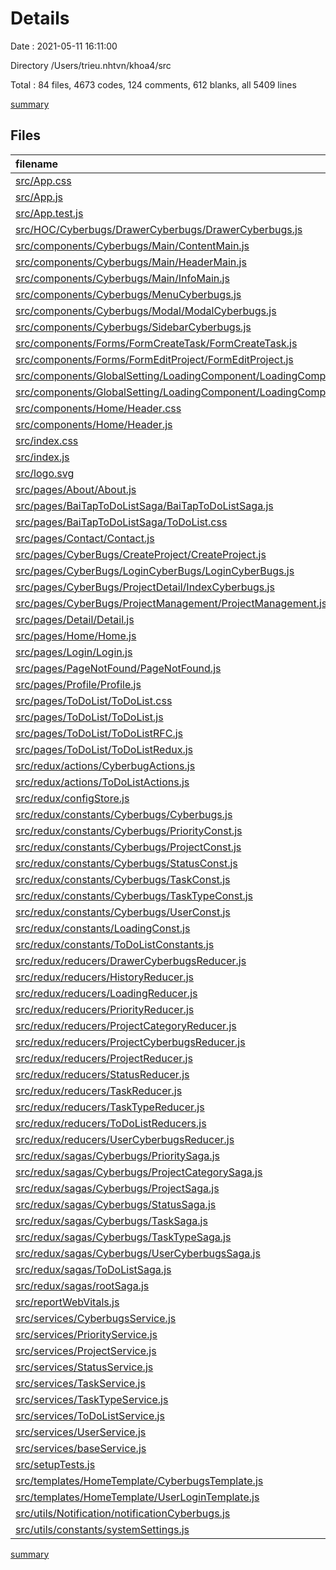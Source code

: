 # Details

Date : 2021-05-11 16:11:00

Directory /Users/trieu.nhtvn/khoa4/src

Total : 84 files,  4673 codes, 124 comments, 612 blanks, all 5409 lines

[summary](results.md)

## Files
| filename | language | code | comment | blank | total |
| :--- | :--- | ---: | ---: | ---: | ---: |
| [src/App.css](/src/App.css) | CSS | 1 | 39 | 1 | 41 |
| [src/App.js](/src/App.js) | JavaScript | 70 | 1 | 3 | 74 |
| [src/App.test.js](/src/App.test.js) | JavaScript | 7 | 0 | 2 | 9 |
| [src/HOC/Cyberbugs/DrawerCyberbugs/DrawerCyberbugs.js](/src/HOC/Cyberbugs/DrawerCyberbugs/DrawerCyberbugs.js) | JavaScript | 42 | 3 | 3 | 48 |
| [src/components/Cyberbugs/Main/ContentMain.js](/src/components/Cyberbugs/Main/ContentMain.js) | JavaScript | 66 | 0 | 4 | 70 |
| [src/components/Cyberbugs/Main/HeaderMain.js](/src/components/Cyberbugs/Main/HeaderMain.js) | JavaScript | 16 | 0 | 2 | 18 |
| [src/components/Cyberbugs/Main/InfoMain.js](/src/components/Cyberbugs/Main/InfoMain.js) | JavaScript | 35 | 0 | 3 | 38 |
| [src/components/Cyberbugs/MenuCyberbugs.js](/src/components/Cyberbugs/MenuCyberbugs.js) | JavaScript | 71 | 0 | 2 | 73 |
| [src/components/Cyberbugs/Modal/ModalCyberbugs.js](/src/components/Cyberbugs/Modal/ModalCyberbugs.js) | JavaScript | 319 | 9 | 13 | 341 |
| [src/components/Cyberbugs/SidebarCyberbugs.js](/src/components/Cyberbugs/SidebarCyberbugs.js) | JavaScript | 57 | 0 | 4 | 61 |
| [src/components/Forms/FormCreateTask/FormCreateTask.js](/src/components/Forms/FormCreateTask/FormCreateTask.js) | JavaScript | 280 | 6 | 14 | 300 |
| [src/components/Forms/FormEditProject/FormEditProject.js](/src/components/Forms/FormEditProject/FormEditProject.js) | JavaScript | 114 | 0 | 10 | 124 |
| [src/components/GlobalSetting/LoadingComponent/LoadingComponent.js](/src/components/GlobalSetting/LoadingComponent/LoadingComponent.js) | JavaScript | 18 | 0 | 2 | 20 |
| [src/components/GlobalSetting/LoadingComponent/LoadingComponent.module.css](/src/components/GlobalSetting/LoadingComponent/LoadingComponent.module.css) | CSS | 12 | 0 | 0 | 12 |
| [src/components/Home/Header.css](/src/components/Home/Header.css) | CSS | 4 | 0 | 0 | 4 |
| [src/components/Home/Header.js](/src/components/Home/Header.js) | JavaScript | 130 | 0 | 2 | 132 |
| [src/index.css](/src/index.css) | CSS | 370 | 4 | 91 | 465 |
| [src/index.js](/src/index.js) | JavaScript | 17 | 3 | 3 | 23 |
| [src/logo.svg](/src/logo.svg) | XML | 1 | 0 | 0 | 1 |
| [src/pages/About/About.js](/src/pages/About/About.js) | JavaScript | 4 | 0 | 2 | 6 |
| [src/pages/BaiTapToDoListSaga/BaiTapToDoListSaga.js](/src/pages/BaiTapToDoListSaga/BaiTapToDoListSaga.js) | JavaScript | 160 | 0 | 12 | 172 |
| [src/pages/BaiTapToDoListSaga/ToDoList.css](/src/pages/BaiTapToDoListSaga/ToDoList.css) | CSS | 267 | 10 | 60 | 337 |
| [src/pages/Contact/Contact.js](/src/pages/Contact/Contact.js) | JavaScript | 4 | 0 | 2 | 6 |
| [src/pages/CyberBugs/CreateProject/CreateProject.js](/src/pages/CyberBugs/CreateProject/CreateProject.js) | JavaScript | 97 | 0 | 8 | 105 |
| [src/pages/CyberBugs/LoginCyberBugs/LoginCyberBugs.js](/src/pages/CyberBugs/LoginCyberBugs/LoginCyberBugs.js) | JavaScript | 91 | 0 | 9 | 100 |
| [src/pages/CyberBugs/ProjectDetail/IndexCyberbugs.js](/src/pages/CyberBugs/ProjectDetail/IndexCyberbugs.js) | JavaScript | 23 | 1 | 5 | 29 |
| [src/pages/CyberBugs/ProjectManagement/ProjectManagement.js](/src/pages/CyberBugs/ProjectManagement/ProjectManagement.js) | JavaScript | 287 | 2 | 15 | 304 |
| [src/pages/Detail/Detail.js](/src/pages/Detail/Detail.js) | JavaScript | 10 | 0 | 2 | 12 |
| [src/pages/Home/Home.js](/src/pages/Home/Home.js) | JavaScript | 13 | 0 | 2 | 15 |
| [src/pages/Login/Login.js](/src/pages/Login/Login.js) | JavaScript | 71 | 5 | 11 | 87 |
| [src/pages/PageNotFound/PageNotFound.js](/src/pages/PageNotFound/PageNotFound.js) | JavaScript | 4 | 0 | 2 | 6 |
| [src/pages/Profile/Profile.js](/src/pages/Profile/Profile.js) | JavaScript | 10 | 0 | 2 | 12 |
| [src/pages/ToDoList/ToDoList.css](/src/pages/ToDoList/ToDoList.css) | CSS | 257 | 21 | 59 | 337 |
| [src/pages/ToDoList/ToDoList.js](/src/pages/ToDoList/ToDoList.js) | JavaScript | 196 | 1 | 18 | 215 |
| [src/pages/ToDoList/ToDoListRFC.js](/src/pages/ToDoList/ToDoListRFC.js) | JavaScript | 194 | 1 | 17 | 212 |
| [src/pages/ToDoList/ToDoListRedux.js](/src/pages/ToDoList/ToDoListRedux.js) | JavaScript | 148 | 1 | 12 | 161 |
| [src/redux/actions/CyberbugActions.js](/src/redux/actions/CyberbugActions.js) | JavaScript | 8 | 0 | 2 | 10 |
| [src/redux/actions/ToDoListActions.js](/src/redux/actions/ToDoListActions.js) | JavaScript | 78 | 0 | 11 | 89 |
| [src/redux/configStore.js](/src/redux/configStore.js) | JavaScript | 37 | 0 | 6 | 43 |
| [src/redux/constants/Cyberbugs/Cyberbugs.js](/src/redux/constants/Cyberbugs/Cyberbugs.js) | JavaScript | 5 | 0 | 5 | 10 |
| [src/redux/constants/Cyberbugs/PriorityConst.js](/src/redux/constants/Cyberbugs/PriorityConst.js) | JavaScript | 2 | 0 | 1 | 3 |
| [src/redux/constants/Cyberbugs/ProjectConst.js](/src/redux/constants/Cyberbugs/ProjectConst.js) | JavaScript | 2 | 0 | 1 | 3 |
| [src/redux/constants/Cyberbugs/StatusConst.js](/src/redux/constants/Cyberbugs/StatusConst.js) | JavaScript | 2 | 0 | 1 | 3 |
| [src/redux/constants/Cyberbugs/TaskConst.js](/src/redux/constants/Cyberbugs/TaskConst.js) | JavaScript | 4 | 0 | 3 | 7 |
| [src/redux/constants/Cyberbugs/TaskTypeConst.js](/src/redux/constants/Cyberbugs/TaskTypeConst.js) | JavaScript | 2 | 0 | 1 | 3 |
| [src/redux/constants/Cyberbugs/UserConst.js](/src/redux/constants/Cyberbugs/UserConst.js) | JavaScript | 2 | 0 | 1 | 3 |
| [src/redux/constants/LoadingConst.js](/src/redux/constants/LoadingConst.js) | JavaScript | 2 | 0 | 1 | 3 |
| [src/redux/constants/ToDoListConstants.js](/src/redux/constants/ToDoListConstants.js) | JavaScript | 6 | 1 | 2 | 9 |
| [src/redux/reducers/DrawerCyberbugsReducer.js](/src/redux/reducers/DrawerCyberbugsReducer.js) | JavaScript | 39 | 0 | 3 | 42 |
| [src/redux/reducers/HistoryReducer.js](/src/redux/reducers/HistoryReducer.js) | JavaScript | 14 | 0 | 3 | 17 |
| [src/redux/reducers/LoadingReducer.js](/src/redux/reducers/LoadingReducer.js) | JavaScript | 18 | 0 | 3 | 21 |
| [src/redux/reducers/PriorityReducer.js](/src/redux/reducers/PriorityReducer.js) | JavaScript | 12 | 0 | 4 | 16 |
| [src/redux/reducers/ProjectCategoryReducer.js](/src/redux/reducers/ProjectCategoryReducer.js) | JavaScript | 14 | 0 | 3 | 17 |
| [src/redux/reducers/ProjectCyberbugsReducer.js](/src/redux/reducers/ProjectCyberbugsReducer.js) | JavaScript | 18 | 0 | 3 | 21 |
| [src/redux/reducers/ProjectReducer.js](/src/redux/reducers/ProjectReducer.js) | JavaScript | 23 | 0 | 2 | 25 |
| [src/redux/reducers/StatusReducer.js](/src/redux/reducers/StatusReducer.js) | JavaScript | 12 | 0 | 2 | 14 |
| [src/redux/reducers/TaskReducer.js](/src/redux/reducers/TaskReducer.js) | JavaScript | 46 | 0 | 3 | 49 |
| [src/redux/reducers/TaskTypeReducer.js](/src/redux/reducers/TaskTypeReducer.js) | JavaScript | 12 | 0 | 4 | 16 |
| [src/redux/reducers/ToDoListReducers.js](/src/redux/reducers/ToDoListReducers.js) | JavaScript | 14 | 0 | 3 | 17 |
| [src/redux/reducers/UserCyberbugsReducer.js](/src/redux/reducers/UserCyberbugsReducer.js) | JavaScript | 29 | 0 | 4 | 33 |
| [src/redux/sagas/Cyberbugs/PrioritySaga.js](/src/redux/sagas/Cyberbugs/PrioritySaga.js) | JavaScript | 20 | 0 | 3 | 23 |
| [src/redux/sagas/Cyberbugs/ProjectCategorySaga.js](/src/redux/sagas/Cyberbugs/ProjectCategorySaga.js) | JavaScript | 20 | 0 | 3 | 23 |
| [src/redux/sagas/Cyberbugs/ProjectSaga.js](/src/redux/sagas/Cyberbugs/ProjectSaga.js) | JavaScript | 150 | 0 | 28 | 178 |
| [src/redux/sagas/Cyberbugs/StatusSaga.js](/src/redux/sagas/Cyberbugs/StatusSaga.js) | JavaScript | 21 | 0 | 4 | 25 |
| [src/redux/sagas/Cyberbugs/TaskSaga.js](/src/redux/sagas/Cyberbugs/TaskSaga.js) | JavaScript | 79 | 2 | 11 | 92 |
| [src/redux/sagas/Cyberbugs/TaskTypeSaga.js](/src/redux/sagas/Cyberbugs/TaskTypeSaga.js) | JavaScript | 20 | 0 | 4 | 24 |
| [src/redux/sagas/Cyberbugs/UserCyberbugsSaga.js](/src/redux/sagas/Cyberbugs/UserCyberbugsSaga.js) | JavaScript | 114 | 0 | 17 | 131 |
| [src/redux/sagas/ToDoListSaga.js](/src/redux/sagas/ToDoListSaga.js) | JavaScript | 69 | 10 | 12 | 91 |
| [src/redux/sagas/rootSaga.js](/src/redux/sagas/rootSaga.js) | JavaScript | 34 | 0 | 8 | 42 |
| [src/reportWebVitals.js](/src/reportWebVitals.js) | JavaScript | 12 | 0 | 2 | 14 |
| [src/services/CyberbugsService.js](/src/services/CyberbugsService.js) | JavaScript | 47 | 0 | 2 | 49 |
| [src/services/PriorityService.js](/src/services/PriorityService.js) | JavaScript | 7 | 0 | 2 | 9 |
| [src/services/ProjectService.js](/src/services/ProjectService.js) | JavaScript | 13 | 0 | 5 | 18 |
| [src/services/StatusService.js](/src/services/StatusService.js) | JavaScript | 7 | 0 | 3 | 10 |
| [src/services/TaskService.js](/src/services/TaskService.js) | JavaScript | 13 | 0 | 5 | 18 |
| [src/services/TaskTypeService.js](/src/services/TaskTypeService.js) | JavaScript | 7 | 0 | 3 | 10 |
| [src/services/ToDoListService.js](/src/services/ToDoListService.js) | JavaScript | 36 | 0 | 7 | 43 |
| [src/services/UserService.js](/src/services/UserService.js) | JavaScript | 16 | 0 | 6 | 22 |
| [src/services/baseService.js](/src/services/baseService.js) | JavaScript | 34 | 0 | 5 | 39 |
| [src/setupTests.js](/src/setupTests.js) | JavaScript | 1 | 4 | 1 | 6 |
| [src/templates/HomeTemplate/CyberbugsTemplate.js](/src/templates/HomeTemplate/CyberbugsTemplate.js) | JavaScript | 26 | 0 | 2 | 28 |
| [src/templates/HomeTemplate/UserLoginTemplate.js](/src/templates/HomeTemplate/UserLoginTemplate.js) | JavaScript | 44 | 0 | 5 | 49 |
| [src/utils/Notification/notificationCyberbugs.js](/src/utils/Notification/notificationCyberbugs.js) | JavaScript | 7 | 0 | 2 | 9 |
| [src/utils/constants/systemSettings.js](/src/utils/constants/systemSettings.js) | JavaScript | 9 | 0 | 3 | 12 |

[summary](results.md)